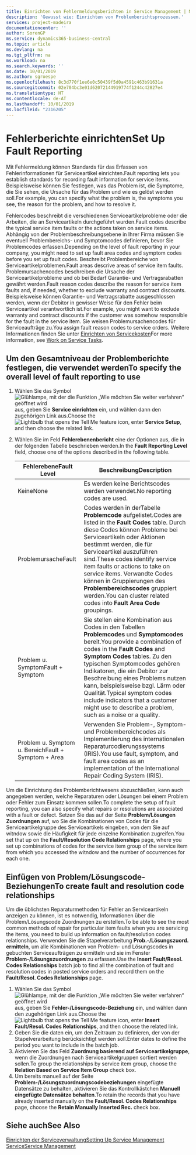 ```yaml
---
title: Einrichten von Fehlermeldungsberichten in Service Management | Microsoft Docs
description: 'Gewusst wie: Einrichten von Problemberichtsprozessen.'
services: project-madeira
documentationcenter: ''
author: SorenGP
ms.service: dynamics365-business-central
ms.topic: article
ms.devlang: na
ms.tgt_pltfrm: na
ms.workload: na
ms.search.keywords: ''
ms.date: 10/01/2019
ms.author: sgroespe
ms.openlocfilehash: 8c3d770f1ee6e0c50439f5d0a4591c463b91631a
ms.sourcegitcommit: 02e704bc3e01d62072144919774f1244c42827e4
ms.translationtype: HT
ms.contentlocale: de-AT
ms.lasthandoff: 10/01/2019
ms.locfileid: "2316205"
---
```

# <a name="set-up-fault-reporting"></a><span data-ttu-id="7785b-103">Fehlerberichte einrichten</span><span class="sxs-lookup"><span data-stu-id="7785b-103">Set Up Fault Reporting</span></span>
<span data-ttu-id="7785b-104">Mit Fehlermeldung können Standards für das Erfassen von Fehlerinformationen für Serviceartikel einrichten.</span><span class="sxs-lookup"><span data-stu-id="7785b-104">Fault reporting lets you establish standards for recording fault information for service items.</span></span> <span data-ttu-id="7785b-105">Beispielsweise können Sie festlegen, was das Problem ist, die Symptome, die Sie sehen, die Ursache für das Problem und wie es gelöst werden soll.</span><span class="sxs-lookup"><span data-stu-id="7785b-105">For example, you can specify what the problem is, the symptoms you see, the reason for the problem, and how to resolve it.</span></span>  

<span data-ttu-id="7785b-106">Fehlercodes beschreibt die verschiedenen Serviceartikelprobleme oder die Arbeiten, die an Serviceartikeln durchgeführt wurden.</span><span class="sxs-lookup"><span data-stu-id="7785b-106">Fault codes describe the typical service item faults or the actions taken on service items.</span></span> <span data-ttu-id="7785b-107">Abhängig von der Problembeschreibungsebene in Ihrer Firma müssen Sie eventuell Problembereichs- und Symptomcodes definieren, bevor Sie Problemcodes erfassen.</span><span class="sxs-lookup"><span data-stu-id="7785b-107">Depending on the level of fault reporting in your company, you might need to set up fault area codes and symptom codes before you set up fault codes.</span></span> <span data-ttu-id="7785b-108">Beschreibt Problembereiche von Serviceartikelproblemen.</span><span class="sxs-lookup"><span data-stu-id="7785b-108">Fault areas descrive areas of service item faults.</span></span> <span data-ttu-id="7785b-109">Problemursachencodes beschreiben die Ursache der Serviceartikelprobleme und ob bei Bedarf Garantie- und Vertragsrabatten gewährt werden.</span><span class="sxs-lookup"><span data-stu-id="7785b-109">Fault reason codes describe the reason for service item faults and, if needed, whether to exclude warranty and contract discounts.</span></span> <span data-ttu-id="7785b-110">Beispielsweise können Garantie- und Vertragsrabatte ausgeschlossen werden, wenn der Debitor in gewisser Weise für den Fehler beim Serviceartikel verantwortlich ist.</span><span class="sxs-lookup"><span data-stu-id="7785b-110">For example, you might want to exclude warranty and contract discounts if the customer was somehow responsible for the fault in the service item.</span></span> <span data-ttu-id="7785b-111">Sie weisen Problemursachencodes für Serviceaufträge zu.</span><span class="sxs-lookup"><span data-stu-id="7785b-111">You assign fault reason codes to service orders.</span></span> <span data-ttu-id="7785b-112">Weitere Informationen finden Sie unter [Einrichten von Servicekosten](service-how-to-work-on-service-tasks.md)</span><span class="sxs-lookup"><span data-stu-id="7785b-112">For more information, see [Work on Service Tasks](service-how-to-work-on-service-tasks.md).</span></span>  

## <a name="to-specify-the-overall-level-of-fault-reporting-to-use"></a><span data-ttu-id="7785b-113">Um den Gesamtniveau der Problemberichte festlegen, die verwendet werden</span><span class="sxs-lookup"><span data-stu-id="7785b-113">To specify the overall level of fault reporting to use</span></span>
1. <span data-ttu-id="7785b-114">Wählen Sie das Symbol ![Glühlampe, mit der die Funktion „Wie möchten Sie weiter verfahren“ geöffnet wird](media/ui-search/search_small.png "Wie möchten Sie weiter verfahren?") aus, geben Sie **Service einrichten** ein, und wählen dann den zugehörigen Link aus.</span><span class="sxs-lookup"><span data-stu-id="7785b-114">Choose the ![Lightbulb that opens the Tell Me feature](media/ui-search/search_small.png "Tell me what you want to do") icon, enter **Service Setup**, and then choose the related link.</span></span>
2. <span data-ttu-id="7785b-115">Wählen Sie im Feld **Fehlerebenenbericht** eine der Optionen aus, die in der folgenden Tabelle beschrieben werden.</span><span class="sxs-lookup"><span data-stu-id="7785b-115">In the **Fault Reporting Level** field, choose one of the options described in the following table.</span></span>  

    |<span data-ttu-id="7785b-116">**Fehlerebene**</span><span class="sxs-lookup"><span data-stu-id="7785b-116">**Fault Level**</span></span>|<span data-ttu-id="7785b-117">**Beschreibung**</span><span class="sxs-lookup"><span data-stu-id="7785b-117">**Description**</span></span>|  
    |------------|-------------|  
    |<span data-ttu-id="7785b-118">Keine</span><span class="sxs-lookup"><span data-stu-id="7785b-118">None</span></span> | <span data-ttu-id="7785b-119">Es werden keine Berichtscodes werden verwendet.</span><span class="sxs-lookup"><span data-stu-id="7785b-119">No reporting codes are used.</span></span>|  
    |<span data-ttu-id="7785b-120">Problemursache</span><span class="sxs-lookup"><span data-stu-id="7785b-120">Fault</span></span> | <span data-ttu-id="7785b-121">Codes werden in derTabelle **Problemcode** aufgelistet.</span><span class="sxs-lookup"><span data-stu-id="7785b-121">Codes are listed in the **Fault Codes** table.</span></span> <span data-ttu-id="7785b-122">Durch diese Codes können Probleme bei Serviceartikeln oder Aktionen bestimmt werden, die für Serviceartikel auszuführen sind.</span><span class="sxs-lookup"><span data-stu-id="7785b-122">These codes identify service item faults or actions to take on service items.</span></span> <span data-ttu-id="7785b-123">Verwandte Codes können in Gruppierungen des **Problembereichscodes** gruppiert werden.</span><span class="sxs-lookup"><span data-stu-id="7785b-123">You can cluster related codes into **Fault Area Code** groupings.</span></span>|  
    |<span data-ttu-id="7785b-124">Problem u. Symptom</span><span class="sxs-lookup"><span data-stu-id="7785b-124">Fault + Symptom</span></span> | <span data-ttu-id="7785b-125">Sie stellen eine Kombination aus Codes in den Tabellen **Problemcodes** und **Symptomcodes** bereit.</span><span class="sxs-lookup"><span data-stu-id="7785b-125">You provide a combination of codes in the **Fault Codes** and **Symptom Codes** tables.</span></span> <span data-ttu-id="7785b-126">Zu den typischen Symptomcodes gehören Indikatoren, die ein Debitor zur Beschreibung eines Problems nutzen kann, beispielsweise bzgl. Lärm oder Qualität.</span><span class="sxs-lookup"><span data-stu-id="7785b-126">Typical symptom codes include indicators that a customer might use to describe a problem, such as a noise or a quality.</span></span>|  
    |<span data-ttu-id="7785b-127">Problem u. Symptom u. Bereich</span><span class="sxs-lookup"><span data-stu-id="7785b-127">Fault + Symptom + Area</span></span> | <span data-ttu-id="7785b-128">Verwenden Sie Problem-, Symptom- und Problembereichcodes als Implementierung des internationalen Reparaturcodierungssystems (IRIS).</span><span class="sxs-lookup"><span data-stu-id="7785b-128">You use fault, symptom, and fault area codes as an implementation of the International Repair Coding System (IRIS).</span></span>|  

<span data-ttu-id="7785b-129">Um die Einrichtung des Problemberichtwesens abzuschließen, kann auch angegeben werden, welche Reparaturen oder Lösungen bei einem Problem oder Fehler zum Einsatz kommen sollen.</span><span class="sxs-lookup"><span data-stu-id="7785b-129">To complete the setup of fault reporting, you can also specify what repairs or resolutions are associated with a fault or defect.</span></span> <span data-ttu-id="7785b-130">Setzen Sie das auf der Seite **Problem/Lösungen Zuordnungen** auf, wo Sie die Kombinationen von Codes für die Serviceartikelgruppe des Serviceartikels eingeben, von dem Sie auf witndow sowie die Häufigkeit für jede einzelne Kombination zugreifen.</span><span class="sxs-lookup"><span data-stu-id="7785b-130">You set that up on the **Fault/Resolution Code Relationships** page, where you set up combinations of codes for the service item group of the service item from which you accessed the witndow and the number of occurrences for each one.</span></span>

## <a name="to-create-fault-and-resolution-code-relationships"></a><span data-ttu-id="7785b-131">Einfügen von Problem/Lösungscode-Beziehungen</span><span class="sxs-lookup"><span data-stu-id="7785b-131">To create fault and resolution code relationships</span></span>
<!--this needs to go in a working with topic-->
<span data-ttu-id="7785b-132">Um die üblichsten Reparaturmethoden für Fehler an Serviceartikeln anzeigen zu können, ist es notwendig, Informationen über die Problem/Lösungscode Zuordnungen zu erstellen.</span><span class="sxs-lookup"><span data-stu-id="7785b-132">To be able to see the most common methods of repair for particular item faults when you are servicing the items, you need to build up information on fault/resolution codes relationships.</span></span> <span data-ttu-id="7785b-133">Verwenden Sie die Stapelverarbeitung **Prob.-/Lösungszuord. ermitteln**, um alle Kombinationen von Problem- und Lösungscodes in gebuchten Serviceaufträgen zu ermitteln und sie im Fenster **Problem-/Lösungszuordnungen** zu erfassen.</span><span class="sxs-lookup"><span data-stu-id="7785b-133">Use the **Insert Fault/Resol. Codes Relationships** batch job to find all the combination of fault and resolution codes in posted service orders and record them on the **Fault/Resol. Codes Relationships** page.</span></span>

1. <span data-ttu-id="7785b-134">Wählen Sie das Symbol ![Glühlampe, mit der die Funktion „Wie möchten Sie weiter verfahren“ geöffnet wird](media/ui-search/search_small.png "Wie möchten Sie weiter verfahren?") aus, geben Sie **Fehler-/Lösungscode-Beziehung** ein, und wählen dann den zugehörigen Link aus.</span><span class="sxs-lookup"><span data-stu-id="7785b-134">Choose the ![Lightbulb that opens the Tell Me feature](media/ui-search/search_small.png "Tell me what you want to do") icon, enter **Insert Fault/Resol. Codes Relationships**, and then choose the related link.</span></span>  
2. <span data-ttu-id="7785b-135">Geben Sie die daten ein, um den Zeitraum zu definieren, der von der Stapelverarbeitung berücksichtigt werden soll.</span><span class="sxs-lookup"><span data-stu-id="7785b-135">Enter dates to define the period you want to include in the batch job.</span></span>  
3. <span data-ttu-id="7785b-136">Aktivieren Sie das Feld **Zuordnung basierend auf Serviceartikelgruppe**, wenn die Zuordnungen nach Serviceartikelgruppen sortiert werden sollen.</span><span class="sxs-lookup"><span data-stu-id="7785b-136">To group the relationships by service item group, choose the **Relation Based on Service Item Group** check box.</span></span>  
4. <span data-ttu-id="7785b-137">Um bereits manuell auf der Seite **Problem-/Lösungszuordnungscodebeziehungen** eingefügte Datensätze zu behalten, aktivieren Sie das Kontrollkästchen **Manuell eingefügte Datensätze behalten**.</span><span class="sxs-lookup"><span data-stu-id="7785b-137">To retain the records that you have already inserted manually on the **Fault/Resol. Codes Relationships** page, choose the **Retain Manually Inserted Rec.** check box.</span></span>  

## <a name="see-also"></a><span data-ttu-id="7785b-138">Siehe auch</span><span class="sxs-lookup"><span data-stu-id="7785b-138">See Also</span></span>
[<span data-ttu-id="7785b-139">Einrichten der Serviceverwaltung</span><span class="sxs-lookup"><span data-stu-id="7785b-139">Setting Up Service Management</span></span>](service-setup-service.md)  
[<span data-ttu-id="7785b-140">Service</span><span class="sxs-lookup"><span data-stu-id="7785b-140">Service Management</span></span>](service-service.md)  
